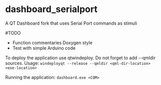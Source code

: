 # dashboard_serialport
A QT Dashboard fork that uses Serial Port commands as stimuli

#TODO
- Function commentaries Doxygen style
- Test with simple Arduino code

To deploy the application use qtwindeploy. Do not forget to add --qmldir sources.
Usage: ``windeployqt --release --qmldir <qml-dir-location> <exe-location>``

Running the application: ``dashboard.exe <COM>``
